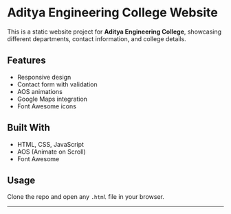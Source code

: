 # Aditya Engineering College Website

This is a static website project for **Aditya Engineering College**, showcasing different departments, contact information, and college details.

##  Features
- Responsive design  
- Contact form with validation  
- AOS animations  
- Google Maps integration  
- Font Awesome icons  

## Built With
- HTML, CSS, JavaScript  
- AOS (Animate on Scroll)  
- Font Awesome  

## Usage
Clone the repo and open any `.html` file in your browser.

---

